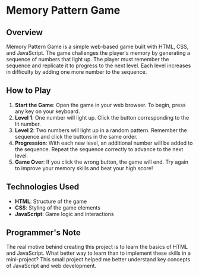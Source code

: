 # Memory Pattern Game

## Overview
Memory Pattern Game is a simple web-based game built with HTML, CSS, and JavaScript. The game challenges the player's memory by generating a sequence of numbers that light up. The player must remember the sequence and replicate it to progress to the next level. Each level increases in difficulty by adding one more number to the sequence.

## How to Play

1. **Start the Game**: Open the game in your web browser. To begin, press any key on your keyboard.
2. **Level 1**: One number will light up. Click the button corresponding to the lit number.
3. **Level 2**: Two numbers will light up in a random pattern. Remember the sequence and click the buttons in the same order.
4. **Progression**: With each new level, an additional number will be added to the sequence. Repeat the sequence correctly to advance to the next level.
5. **Game Over**: If you click the wrong button, the game will end. Try again to improve your memory skills and beat your high score!

## Technologies Used

- **HTML**: Structure of the game
- **CSS**: Styling of the game elements
- **JavaScript**: Game logic and interactions

## Programmer's Note

The real motive behind creating this project is to learn the basics of HTML and JavaScript. What better way to learn than to implement these skills in a mini-project? This small project helped me better understand key concepts of JavaScript and web development.